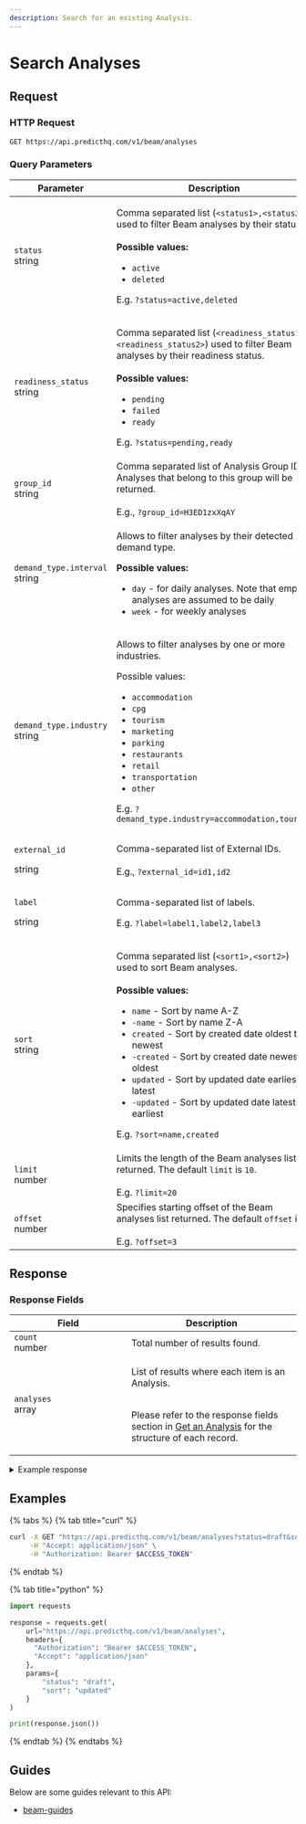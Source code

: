 ```yaml
---
description: Search for an existing Analysis.
---
```


# Search Analyses

## Request

### HTTP Request

```http
GET https://api.predicthq.com/v1/beam/analyses
```

### Query Parameters

<table><thead><tr><th width="248">Parameter</th><th>Description</th></tr></thead><tbody><tr><td><code>status</code><br>string</td><td><p>Comma separated list (<code>&#x3C;status1>,&#x3C;status2></code>) used to filter Beam analyses by their status.<br><br><strong>Possible values:</strong></p><ul><li><code>active</code></li><li><code>deleted</code></li></ul><p>E.g. <code>?status=active,deleted</code></p></td></tr><tr><td><code>readiness_status</code><br>string</td><td><p>Comma separated list (<code>&#x3C;readiness_status1>,&#x3C;readiness_status2></code>) used to filter Beam analyses by their readiness status.<br><br><strong>Possible values:</strong></p><ul><li><code>pending</code></li><li><code>failed</code></li><li><code>ready</code></li></ul><p>E.g. <code>?status=pending,ready</code></p></td></tr><tr><td><code>group_id</code><br>string</td><td>Comma separated list of Analysis Group ID. Analyses that belong to this group will be returned.<br><br>E.g., <code>?group_id=H3ED1zxXqAY</code></td></tr><tr><td><code>demand_type.interval</code><br>string</td><td><p>Allows to filter analyses by their detected demand type.<br></p><p><strong>Possible values:</strong></p><ul><li><code>day</code> - for daily analyses. Note that empty analyses are assumed to be daily</li><li><code>week</code> - for weekly analyses</li></ul></td></tr><tr><td><code>demand_type.industry</code><br>string</td><td><p>Allows to filter analyses by one or more industries.<br></p><p>Possible values:</p><ul><li><code>accommodation</code></li><li><code>cpg</code></li><li><code>tourism</code></li><li><code>marketing</code></li><li><code>parking</code></li><li><code>restaurants</code></li><li><code>retail</code></li><li><code>transportation</code></li><li><code>other</code></li></ul><p>E.g. <code>?demand_type.industry=accommodation,tourism</code></p></td></tr><tr><td><p><code>external_id</code></p><p>string</p></td><td>Comma-separated list of External IDs.<br><br>E.g., <code>?external_id=id1,id2</code></td></tr><tr><td><p><code>label</code></p><p>string</p></td><td><p>Comma-separated list of labels.</p><p>E.g. <code>?label=label1,label2,label3</code></p></td></tr><tr><td><code>sort</code><br>string</td><td><p>Comma separated list (<code>&#x3C;sort1>,&#x3C;sort2></code>) used to sort Beam analyses.<br><br><strong>Possible values:</strong></p><ul><li><code>name</code> - Sort by name A-Z</li><li><code>-name</code> - Sort by name Z-A</li><li><code>created</code> - Sort by created date oldest to newest</li><li><code>-created</code> - Sort by created date newest to oldest</li><li><code>updated</code> - Sort by updated date earliest to latest</li><li><code>-updated</code> - Sort by updated date latest to earliest</li></ul><p>E.g. <code>?sort=name,created</code></p></td></tr><tr><td><code>limit</code><br>number</td><td>Limits the length of the Beam analyses list returned. The default <code>limit</code> is <code>10</code>.<br><br>E.g. <code>?limit=20</code></td></tr><tr><td><code>offset</code><br>number</td><td>Specifies starting offset of the Beam analyses list returned. The default <code>offset</code> is <code>0</code>.<br><br>E.g. <code>?offset=3</code></td></tr></tbody></table>

## Response

### Response Fields

<table><thead><tr><th width="190">Field</th><th>Description</th></tr></thead><tbody><tr><td><code>count</code><br>number</td><td>Total number of results found.</td></tr><tr><td><code>analyses</code><br>array</td><td><p>List of results where each item is an Analysis.</p><p><br>Please refer to the response fields section in <a href="get-an-analysis.md#response-fields">Get an Analysis</a> for the structure of each record.</p></td></tr></tbody></table>

<details>

<summary>Example response</summary>

Below is an example response:

```json
{
    "count": 1,
    "analyses": [
        {
            "name": "Analysis 1",
            "location": {
                "geopoint": {
                    "lat": "-36.85088270000001",
                    "lon": "174.7644881"
                },
                "radius": 10,
                "unit": "km"
            },
            "rank": {
                "type": "phq",
                "levels": {
                    "phq": {
                        "min": 51
                    }
                }
            },
            "status": "draft",
            "create_dt": "2021-08-19T23:46:49.172401+00:00",
            "update_dt": "2021-08-20T00:20:19.770461+00:00",
            "user_id": "user_id",
            "access_type": "full",
            "processed_dt": "2021-08-19T23:50:53.456047+00:00",
            "readiness_status": "ready",
            "readiness_checks": {
                "date_range": {
                    "start": "2021-01-01",
                    "end": "2021-12-31"
                },
                "validation_response": {
                    "missing_data_percentage": 0.0,
                    "consecutive_nan": 0
                }
            },
            "demand_type": {
                "interval": "week",
                "week_start_day": "sunday"
            },
            "analysis_id": "analysis_id",
            "external_id": "external_id",
            "label": ["label1", "label2", "label3"]
        }
    ]
}
```

</details>

## Examples

{% tabs %}
{% tab title="curl" %}
```bash
curl -X GET "https://api.predicthq.com/v1/beam/analyses?status=draft&sort=updated" \
     -H "Accept: application/json" \
     -H "Authorization: Bearer $ACCESS_TOKEN"
```
{% endtab %}

{% tab title="python" %}
```python
import requests

response = requests.get(
    url="https://api.predicthq.com/v1/beam/analyses",
    headers={
      "Authorization": "Bearer $ACCESS_TOKEN",
      "Accept": "application/json"
    },
    params={
        "status": "draft",
        "sort": "updated"
    }
)

print(response.json())
```
{% endtab %}
{% endtabs %}

## Guides

Below are some guides relevant to this API:

* [beam-guides](../../../getting-started/guides/beam-guides/ "mention")

